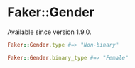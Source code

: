 # Faker::Gender

Available since version 1.9.0.

```ruby
Faker::Gender.type #=> "Non-binary"

Faker::Gender.binary_type #=> "Female"
```
